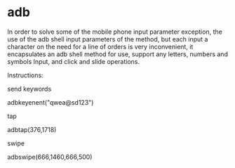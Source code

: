 # adb
In order to solve some of the mobile phone input parameter exception, the use of the adb shell input parameters of the method, but each input a character on the need for a line of orders is very inconvenient, it encapsulates an adb shell method for use, support any letters, numbers and symbols Input, and click and slide operations.

Instructions:

send keywords

adbkeyenent("qwea@sd123")

tap

adbtap(376,1718)

swipe

adbswipe(666,1460,666,500)
